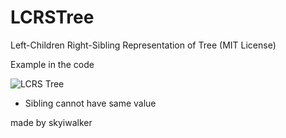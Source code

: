 # LCRSTree

Left-Children Right-Sibling Representation of Tree
(MIT License)

Example in the code

![LCRS Tree](/images/LCRSTree.png)


* Sibling cannot have same value



made by skyiwalker